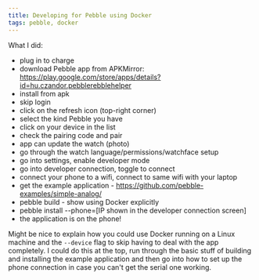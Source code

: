 ```yaml
---
title: Developing for Pebble using Docker
tags: pebble, docker
---
```




What I did:
- plug in to charge
- download Pebble app from APKMirror: https://play.google.com/store/apps/details?id=hu.czandor.pebblerebblehelper
- install from apk
- skip login
- click on the refresh icon (top-right corner)
- select the kind Pebble you have
- click on your device in the list
- check the pairing code and pair
- app can update the watch (photo)
- go through the watch language/permissions/watchface setup
- go into settings, enable developer mode
- go into developer connection, toggle to connect
- connect your phone to a wifi, connect to same wifi with your laptop
- get the example application - https://github.com/pebble-examples/simple-analog/
- pebble build - show using Docker explicitly
- pebble install --phone=[IP shown in the developer connection screen]
- the application is on the phone!

Might be nice to explain how you could use Docker running on a Linux machine
and the `--device` flag to skip having to deal with the app completely. I could
do this at the top, run through the basic stuff of building and installing the
example application and then go into how to set up the phone connection in case
you can't get the serial one working.
